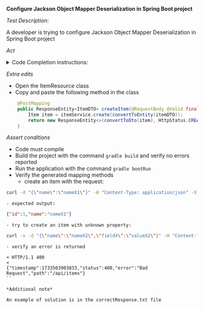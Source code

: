 **Configure Jackson Object Mapper Deserialization in Spring Boot project**

*Test Description*:

A developer is trying to configure Jackson Object Mapper Deserialization in Spring Boot project

*Act*

<details>
<summary>Code Completion instructions:</summary>

- Open the project solution-or-component-generation/spring-boot/java
- Open the JacksonConfig class
- Type in the class body and press Enter

```java
// configure Jackson to fail on unknown properties and accept float as int
```

- Accept the best suggested implementation using the TAB and ENTER keys
- Add all necessary imports

</details>

*Extra edits*
- Open the ItemResource class
- Copy and paste the following method in the class

```java
    @PostMapping
    public ResponseEntity<ItemDTO> createItem(@RequestBody @Valid final ItemDTO itemDTO) {
        Item item = itemService.create(convertToEntity(itemDTO));
        return new ResponseEntity<>(convertToDto(item), HttpStatus.CREATED);
    }
```

*Assert conditions*

- Code must compile
- Build the project with the command `gradle build` and verify no errors reported
- Run the application with the command `gradle bootRun`
- Verify the generated mapping methods
    - create an item with the request:

```bash
curl -d "{\"name\":\"nameX1\"}" -H "Content-Type: application/json" -X POST http://localhost:8080/api/items
```

    - expected output:

```json
{"id":1,"name":"nameX1"}
```

    - try to create an item with unknown property:

```bash
curl -v -d "{\"name\":\"nameX2\",\"fieldX\":\"valueX2\"}" -H "Content-Type: application/json" -X POST http://localhost:8080/api/items
```

    - verify an error is returned

```
< HTTP/1.1 400
<
{"timestamp":1733503903833,"status":400,"error":"Bad Request","path":"/api/items"}
``

*Additional note*

An example of solution is in the correctResponse.txt file